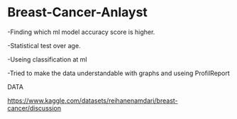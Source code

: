# Breast-Cancer-Anlayst

-Finding which ml model accuracy score is higher.

-Statistical test over age.

-Useing classification at ml

-Tried to make the data understandable with graphs and useing ProfilReport

DATA

https://www.kaggle.com/datasets/reihanenamdari/breast-cancer/discussion

